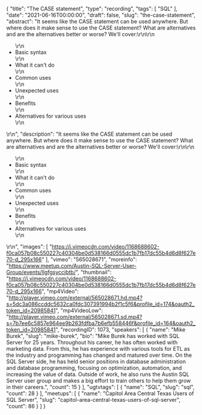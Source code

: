 {
  "title": "The CASE statement",
  "type": "recording",
  "tags": [
    "SQL"
  ],
  "date": "2021-06-16T00:00:00",
  "draft": false,
  "slug": "the-case-statement",
  "abstract": "It seems like the CASE statement can be used anywhere. But where does it make sense to use the CASE statement? What are alternatives and are the alternatives better or worse? We'll cover:\r\n\r\n<ul>\r\n<li>Basic syntax</li>\r\n<li>What it can't do</li>\r\n<li>Common uses</li>\r\n<li>Unexpected uses</li>\r\n<li>Benefits</li>\r\n<li>Alternatives for various uses</li>\r\n</ul>\r\n",
  "description": "It seems like the CASE statement can be used anywhere. But where does it make sense to use the CASE statement? What are alternatives and are the alternatives better or worse? We'll cover:\r\n\r\n<ul>\r\n<li>Basic syntax</li>\r\n<li>What it can't do</li>\r\n<li>Common uses</li>\r\n<li>Unexpected uses</li>\r\n<li>Benefits</li>\r\n<li>Alternatives for various uses</li>\r\n</ul>\r\n",
  "images": [
    "https://i.vimeocdn.com/video/1168688602-f0ca057b08c550227c40304be0d538166d0555dc1b7fb17dc55b4d6d8f627e70-d_295x166"
  ],
  "vimeo": "565028671",
  "moreinfo": "https://www.meetup.com/Austin-SQL-Server-User-Group/events/llgfgsyccjbtb/",
  "thumbnail": "https://i.vimeocdn.com/video/1168688602-f0ca057b08c550227c40304be0d538166d0555dc1b7fb17dc55b4d6d8f627e70-d_295x166",
  "mp4Video": "http://player.vimeo.com/external/565028671.hd.mp4?s=5dc3a086ccddc5632ca0fdc307391994b2f1c5f6&profile_id=174&oauth2_token_id=20985841",
  "mp4VideoLow": "http://player.vimeo.com/external/565028671.sd.mp4?s=7b7ee6c5857e964ee9b263fdfba7b6efb558446f&profile_id=164&oauth2_token_id=20985841",
  "recordingID": 1073,
  "speakers": [
    {
      "name": "Mike Burek",
      "slug": "mike-burek",
      "bio": "Mike Burek has worked with SQL Server for 25 years. Throughout his career, he has often worked with marketing data. From this, he has experience with various tools for ETL as the industry and programming has changed and matured over time. On the SQL Server side, he has held senior positions in database administration and database programming, focusing on optimization, automation, and increasing the value of data. Outside of work, he also runs the Austin SQL Server user group and makes a big effort to train others to help them grow in their careers.",
      "count": 15
    }
  ],
  "ugtvtags": [
    {
      "name": "SQL",
      "slug": "sql",
      "count": 28
    }
  ],
  "meetups": [
    {
      "name": "Capitol Area Central Texas Users of SQL Server",
      "slug": "capitol-area-central-texas-users-of-sql-server",
      "count": 86
    }
  ]
}